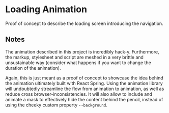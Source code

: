 # Loading Animation

Proof of concept to describe the loading screen introducing the navigation.

## Notes

The animation described in this project is incredibly hack-y. Furthermore, the markup, stylesheet and script are meshed in a very brittle and unsustainable way (consider what happens if you want to change the duration of the animation).

Again, this is just meant as a proof of concept to showcase the idea behind the animation ultimately built with React Spring. Using the animation library will undoubtedly streamline the flow from animation to animation, as well as reduce cross browser-inconsistencies. It will also allow to include and animate a mask to effectively hide the content behind the pencil, instead of using the cheeky custom property `--background`.
